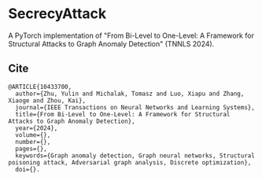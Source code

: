 # SecrecyAttack
A PyTorch implementation of "From Bi-Level to One-Level: A Framework for Structural Attacks to Graph Anomaly Detection" (TNNLS 2024).

## Cite
```
@ARTICLE{10433700,
  author={Zhu, Yulin and Michalak, Tomasz and Luo, Xiapu and Zhang, Xiaoge and Zhou, Kai},
  journal={IEEE Transactions on Neural Networks and Learning Systems}, 
  title={From Bi-Level to One-Level: A Framework for Structural Attacks to Graph Anomaly Detection}, 
  year={2024},
  volume={},
  number={},
  pages={},
  keywords={Graph anomaly detection, Graph neural networks, Structural poisoning attack, Adversarial graph analysis, Discrete optimization},
  doi={}.
